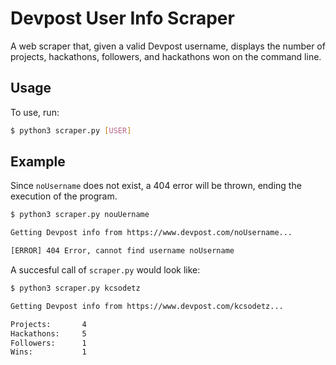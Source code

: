 # Devpost User Info Scraper 

A web scraper that, given a valid Devpost username, displays the number of projects, hackathons, followers, and hackathons won on the command line.

## Usage

To use, run:

```sh
$ python3 scraper.py [USER]

```

## Example

Since `noUsername` does not exist, a 404 error will be thrown, ending the execution of the program.

```sh
$ python3 scraper.py nouUername

Getting Devpost info from https://www.devpost.com/noUsername...

[ERROR] 404 Error, cannot find username noUsername

```

A succesful call of `scraper.py` would look like:

```sh
$ python3 scraper.py kcsodetz

Getting Devpost info from https://www.devpost.com/kcsodetz...

Projects:       4
Hackathons:     5
Followers:      1
Wins:           1

```
